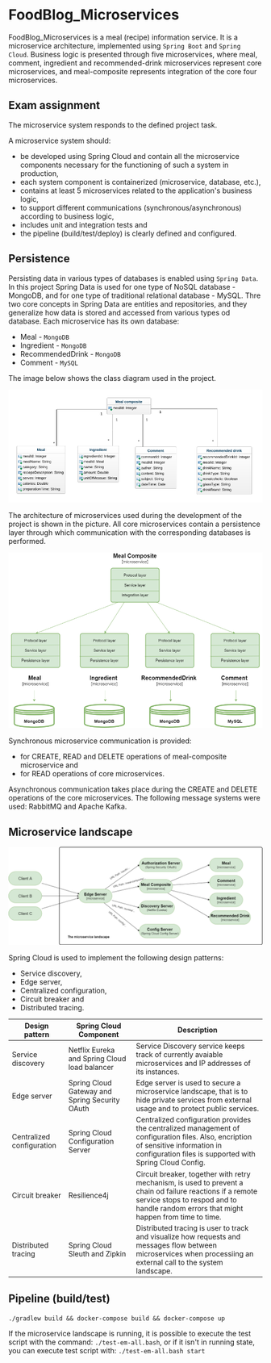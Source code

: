 # FoodBlog_Microservices

FoodBlog_Microservices is a meal (recipe) information service. 
It is a microservice architecture, implemented using `Spring Boot` and `Spring Cloud`. Business logic is presented through five microservices, where meal, comment, ingredient and recommended-drink microservices represent core microservices, and meal-composite represents integration of the core four microservices.

## Exam assignment

The microservice system responds to the defined project task. 

A microservice system should:
- be developed using Spring Cloud and contain all the microservice components necessary for the functioning of such a system in production,
- each system component is containerized (microservice, database, etc.),
- contains at least 5 microservices related to the application's business logic,
- to support different communications (synchronous/asynchronous) according to business logic,
- includes unit and integration tests and
- the pipeline (build/test/deploy) is clearly defined and configured.

## Persistence

Persisting data in various types of databases is enabled  using `Spring Data`. In this project Spring Data is used for one type of NoSQL database - MongoDB, and for one type of traditional relational database - MySQL.
Thre two core concepts in Spring Data are entities and repositories, and they generalize how data is stored and accessed from various types od database.
Each microservice has its own database: 
- Meal - `MongoDB`
- Ingredient - `MongoDB`
- RecommendedDrink - `MongoDB`
- Comment - `MySQL`

The image below shows the class diagram used in the project.

![](diagrams/class-diagram.png "Class diagram")

The architecture of microservices used during the development of the project is shown in the picture. All core microservices contain a persistence layer through which communication with the corresponding databases is performed.

![](diagrams/microservice_landscape-persistence.png)

Synchronous microservice communication is provided: 
- for CREATE, READ and DELETE operations of meal-composite microservice and
- for READ operations of core microservices.

Asynchronous communication takes place during the CREATE and DELETE operations of the core microservices. The following message systems were used: RabbitMQ and Apache Kafka.

## Microservice landscape

![](diagrams/microservice_landscape.png "Microservice landscape")

Spring Cloud is used to implement the following design patterns:
- Service discovery,
- Edge server,
- Centralized configuration,
- Circuit breaker and
- Distributed tracing.

| Design pattern            | Spring Cloud Component                         | Description                                                                                                                                                                                          |
|---------------------------|------------------------------------------------|------------------------------------------------------------------------------------------------------------------------------------------------------------------------------------------------------|
| Service discovery         | Netflix Eureka and Spring Cloud load balancer  | Service Discovery service keeps track of currently avaiable microservices and IP addresses of its instances.                                                                                         |
| Edge server               | Spring Cloud Gateway and Spring Security OAuth | Edge server is used to secure a microservice landscape, that is to hide private services from external usage and to protect public services.                                                         |
| Centralized configuration | Spring Cloud Configuration Server              | Centralized configuration provides the centralized management of configuration files. Also, encription of sensitive information in configuration files is supported with Spring Cloud Config.        |
| Circuit breaker           | Resilience4j                                   | Circuit breaker, together with retry mechanism, is used to prevent a chain od failure reactions if a remote service stops to respod and to handle random errors that might happen from time to time. |
| Distributed tracing       | Spring Cloud Sleuth and Zipkin                 | Distributed tracing is user to track and visualize how requests and messages flow between microservices when processiing an external call to the system landscape.                                   |

## Pipeline (build/test)

```./gradlew build && docker-compose build && docker-compose up```

If the microservice landscape is running, it is possible to execute the test script with the command: ```./test-em-all.bash```, 
or if it isn't in running state, you can execute test script with: ```./test-em-all.bash start``` 
